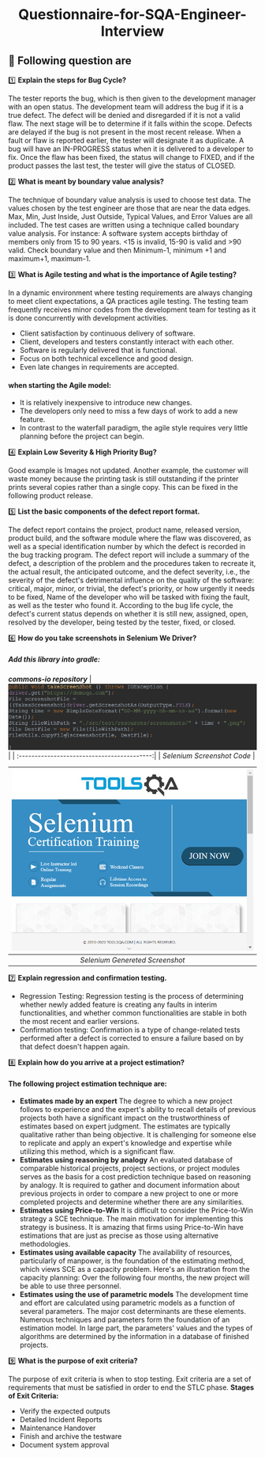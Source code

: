 <h1 align="center">Questionnaire-for-SQA-Engineer-Interview</h1>

## :pushpin: Following question are
:one: **Explain the steps for Bug Cycle?**

The tester reports the bug, which is then given to the development manager with an open status. The development team will address the bug if it is a true defect. The defect will be denied and disregarded if it is not a valid flaw. The next stage will be to determine if it falls within the scope. Defects are delayed if the bug is not present in the most recent release. When a fault or flaw is reported earlier, the tester will designate it as duplicate. A bug will have an IN-PROGRESS status when it is delivered to a developer to fix. Once the flaw has been fixed, the status will change to FIXED, and if the product passes the last test, the tester will give the status of CLOSED. 

:two: **What is meant by boundary value analysis?**

The technique of boundary value analysis is used to choose test data. The values chosen by the test engineer are those that are near the data edges. Max, Min, Just Inside, Just Outside, Typical Values, and Error Values are all included. The test cases are written using a technique called boundary value analysis. 
For instance: A software system accepts birthday of members only from 15 to 90 years. <15 is invalid, 15-90 is valid and >90 valid. Check boundary value and then Minimum-1, minimum +1 and maximum+1, maximum-1.

:three: **What is Agile testing and what is the importance of Agile testing?**


In a dynamic environment where testing requirements are always changing to meet client expectations, a QA practices agile testing. The testing team frequently receives minor codes from the development team for testing as it is done concurrently with development activities. 
- Client satisfaction by continuous delivery of software.
- Client, developers and testers constantly interact with each other.
- Software is regularly delivered that is functional.
- Focus on both technical excellence and good design.
- Even late changes in requirements are accepted.
#### **when starting the Agile model:**
- It is relatively inexpensive to introduce new changes.
- The developers only need to miss a few days of work to add a new feature.
- In contrast to the waterfall paradigm, the agile style requires very little planning before the project can begin.




:four: **Explain Low Severity & High Priority Bug?**


Good example is Images not updated. Another example, the customer will waste money because the printing task is still outstanding if the printer prints several copies rather than a single copy. This can be fixed in the following product release.


:five: **List the basic components of the defect report format.**

The defect report contains the project, product name, released version, product build, and the software module where the flaw was discovered, as well as a special identification number by which the defect is recorded in the bug tracking program. The defect report will include a summary of the defect, a description of the problem and the procedures taken to recreate it, the actual result, the anticipated outcome, and the defect severity, i.e., the severity of the defect's detrimental influence on the quality of the software: critical, major, minor, or trivial, the defect's priority, or how urgently it needs to be fixed, Name of the developer who will be tasked with fixing the fault, as well as the tester who found it. According to the bug life cycle, the defect's current status depends on whether it is still new, assigned, open, resolved by the developer, being tested by the tester, fixed, or closed.


:six: **How do you take screenshots in Selenium We Driver?**


##### Add this library into gradle:
***commons-io repository***
| ![Code Sample](./Screenshot/screenshot.png) |
| :------------------------------------------:|
|               _Selenium Screenshot Code_              |


| ![Screenshot From Webpage](./Screenshot/332-11-2022-10-56-56-AM.png) |
| :------------------------------------------:|
|               _Selenium Genereted Screenshot_              |


:seven: **Explain regression and confirmation testing.**


- Regression Testing: 
Regression testing is the process of determining whether newly added feature is creating any faults in interim functionalities, and whether common functionalities are stable in both the most recent and earlier versions.
- Confirmation testing: 
Confirmation is a type of change-related tests performed after a defect is corrected to ensure a failure based on by that defect doesn't happen again.


:eight: **Explain how do you arrive at a project estimation?**
#### The following project estimation technique are:

- **Estimates made by an expert**
The degree to which a new project follows to experience and the expert's ability to recall details of previous projects both have a significant impact on the trustworthiness of estimates based on expert judgment. The estimates are typically qualitative rather than being objective. It is challenging for someone else to replicate and apply an expert's knowledge and expertise while utilizing this method, which is a significant flaw.
- **Estimates using reasoning by analogy**
An evaluated database of comparable historical projects, project sections, or project modules serves as the basis for a cost prediction technique based on reasoning by analogy. It is required to gather and document information about previous projects in order to compare a new project to one or more completed projects and determine whether there are any similarities.
- **Estimates using Price-to-Win**
It is difficult to consider the Price-to-Win strategy a SCE technique. The main motivation for implementing this strategy is business. It is amazing that firms using Price-to-Win have estimations that are just as precise as those using alternative methodologies.
- **Estimates using available capacity**
The availability of resources, particularly of manpower, is the foundation of the estimating method, which views SCE as a capacity problem. Here's an illustration from the capacity planning: Over the following four months, the new project will be able to use three personnel.
- **Estimates using the use of parametric models**
The development time and effort are calculated using parametric models as a function of several parameters. The major cost determinants are these elements. Numerous techniques and parameters form the foundation of an estimation model. In large part, the parameters' values and the types of algorithms are determined by the information in a database of finished projects.


:nine: **What is the purpose of exit criteria?**


The purpose of exit criteria is when to stop testing. Exit criteria are a set of requirements that must be satisfied in order to end the STLC phase. 
**Stages of Exit Criteria:**
- Verify the expected outputs
- Detailed Incident Reports
- Maintenance Handover
- Finish and archive the testware
- Document system approval


